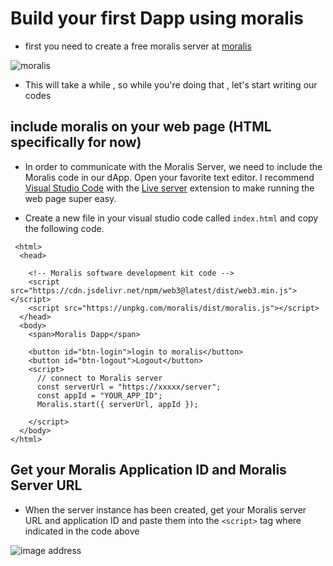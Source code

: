 # Build your first Dapp using moralis


- first you need to create a free moralis server at [moralis](https://moralis.io)

 ![moralis](https://docs.moralis.io/~/files/v0/b/gitbook-28427.appspot.com/o/assets%2F-MVStbACGLCycg7J5WQ2%2F-MhT9ur04bEBvZ15Qlrf%2F-MhTBE9FPnuaKJ8O4T4e%2Fimage.png?alt=media&token=ccc65322-55bb-472b-93a7-3a95c471b6b7)
 
 - This will take a while , so while you're doing that , let's start writing our codes 

## include moralis on your web page (HTML specifically for now)

- In order to communicate with the Moralis Server, we need to include the Moralis code in our dApp. Open your favorite text editor. I recommend [Visual Studio Code](https://code.visualstudio.com) with the [Live server](https://marketplace.visualstudio.com/items?itemName=ritwickdey.LiveServer) extension to make running the web page super easy.

- Create a new file in your visual studio code called ``index.html`` and copy the following code.

```
 <html>
  <head>
  
    <!-- Moralis software development kit code -->
    <script src="https://cdn.jsdelivr.net/npm/web3@latest/dist/web3.min.js"></script>
    <script src="https://unpkg.com/moralis/dist/moralis.js"></script>
  </head>
  <body>
    <span>Moralis Dapp</span>
    
    <button id="btn-login">login to moralis</button>
    <button id="btn-logout">Logout</button>
    <script>
      // connect to Moralis server
      const serverUrl = "https://xxxxx/server";
      const appId = "YOUR_APP_ID";
      Moralis.start({ serverUrl, appId });

    </script>
  </body>
</html>
```

## Get your Moralis Application ID and Moralis Server URL

- When the server instance has been created, get your Moralis server URL and application ID and paste them into the ``<script>`` tag where indicated in the code above

![image address](https://docs.moralis.io/~/files/v0/b/gitbook-28427.appspot.com/o/assets%2F-MVStbACGLCycg7J5WQ2%2F-MhT9ur04bEBvZ15Qlrf%2F-MhTCJn-jDryN6LL7rbc%2Fimage.png?alt=media&token=dc0517b3-fb21-43ab-b62d-23f07835a5b3)


